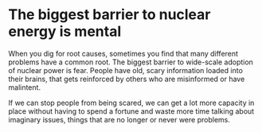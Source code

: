 # The biggest barrier to nuclear energy is mental

When you dig for root causes, sometimes you find that many different problems have a common root. The biggest barrier to wide-scale adoption of nuclear power is fear. People have old, scary information loaded into their brains, that gets reinforced by others who are misinformed or have malintent.

If we can stop people from being scared, we can get a lot more capacity in place without having to spend a fortune and waste more time talking about imaginary issues, things that are no longer or never were problems.

